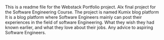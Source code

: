 This is a readme file for the Webstack Portfolio project. Alx final project for the Software Engineering Course.
The project is named Kumix blog platform
It is a blog platform where Software Engineers mainly can post their experiences in the field of software Engineering. What they wish they had known earlier, and what they love about their jobs.
Any advice to aspiring Software Engineers.
